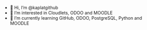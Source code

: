 - 👋 Hi, I’m @kaplatgithub
- 👀 I’m interested in Cloudlets, ODOO and MOODLE
- 🌱 I’m currently learning GitHub, ODOO, PostgreSQL, Python and MOODLE

<!---
kaplatgithub/kaplatgithub is a ✨ special ✨ repository because its `README.md` (this file) appears on your GitHub profile.
You can click the Preview link to take a look at your changes.
--->
